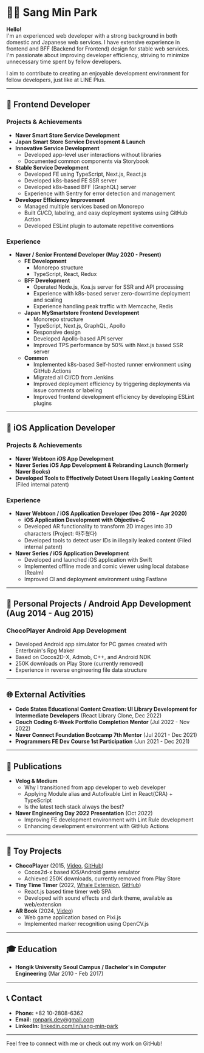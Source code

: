 # 👨‍💻 Sang Min Park

**Hello!**  
I'm an experienced web developer with a strong background in both domestic and Japanese web services. I have extensive experience in frontend and BFF (Backend for Frontend) design for stable web services. I'm passionate about improving developer efficiency, striving to minimize unnecessary time spent by fellow developers.

I aim to contribute to creating an enjoyable development environment for fellow developers, just like at LINE Plus.

---

## 🌟 Frontend Developer

### Projects & Achievements

- **Naver Smart Store Service Development**
- **Japan Smart Store Service Development & Launch**
- **Innovative Service Development**
  - Developed app-level user interactions without libraries
  - Documented common components via Storybook
- **Stable Service Development**
  - Developed FE using TypeScript, Next.js, React.js
  - Developed k8s-based FE SSR server
  - Developed k8s-based BFF (GraphQL) server
  - Experience with Sentry for error detection and management
- **Developer Efficiency Improvement**
  - Managed multiple services based on Monorepo
  - Built CI/CD, labeling, and easy deployment systems using GitHub Action
  - Developed ESLint plugin to automate repetitive conventions

### Experience

- **Naver / Senior Frontend Developer (May 2020 - Present)**
  - **FE Development**
    - Monorepo structure
    - TypeScript, React, Redux
  - **BFF Development**
    - Operated Node.js, Koa.js server for SSR and API processing
    - Experience with k8s-based server zero-downtime deployment and scaling
    - Experience handling peak traffic with Memcache, Redis
  - **Japan MySmartstore Frontend Development**
    - Monorepo structure
    - TypeScript, Next.js, GraphQL, Apollo
    - Responsive design
    - Developed Apollo-based API server
    - Improved TPS performance by 50% with Next.js based SSR server
  - **Common**
    - Implemented k8s-based Self-hosted runner environment using GitHub Actions
    - Migrated all CI/CD from Jenkins
    - Improved deployment efficiency by triggering deployments via issue comments or labeling
    - Improved frontend development efficiency by developing ESLint plugins

---

## 🍏 iOS Application Developer

### Projects & Achievements

- **Naver Webtoon iOS App Development**
- **Naver Series iOS App Development & Rebranding Launch (formerly Naver Books)**
- **Developed Tools to Effectively Detect Users Illegally Leaking Content** (Filed internal patent)

### Experience

- **Naver Webtoon / iOS Application Developer (Dec 2016 - Apr 2020)**
  - **iOS Application Development with Objective-C**
  - Developed AR functionality to transform 2D images into 3D characters (Project: 마주쳤다)
  - Developed tools to detect user IDs in illegally leaked content (Filed internal patent)
- **Naver Series / iOS Application Development**
  - Developed and launched iOS application with Swift
  - Implemented offline mode and comic viewer using local database (Realm)
  - Improved CI and deployment environment using Fastlane

---

## 🌱 Personal Projects / Android App Development (Aug 2014 - Aug 2015)

### ChocoPlayer Android App Development

- Developed Android app simulator for PC games created with Enterbrain's Rpg Maker
- Based on Cocos2D-X, Admob, C++, and Android NDK
- 250K downloads on Play Store (currently removed)
- Experience in reverse engineering file data structure

---

## 🌐 External Activities

- **Code States Educational Content Creation: UI Library Development for Intermediate Developers** (React Library Clone, Dec 2022)
- **Couch Coding 6-Week Portfolio Completion Mentor** (Jul 2022 - Nov 2022)
- **Naver Connect Foundation Bootcamp 7th Mentor** (Jul 2021 - Dec 2021)
- **Programmers FE Dev Course 1st Participation** (Jun 2021 - Dec 2021)

---

## 📝 Publications

- **Velog & Medium**
  - Why I transitioned from app developer to web developer
  - Applying Module alias and Autofixable Lint in React(CRA) + TypeScript
  - Is the latest tech stack always the best?
- **Naver Engineering Day 2022 Presentation** (Oct 2022)
  - Improving FE development environment with Lint Rule development
  - Enhancing development environment with GitHub Actions

---

## 🧩 Toy Projects

- **ChocoPlayer** (2015, [Video](http://youtube.com/watch?v=Yb3LpkhgnZs&feature=youtu.be), [GitHub](https://github.com/ronparkdev/chocoplayer))
  - Cocos2d-x based iOS/Android game emulator
  - Achieved 250K downloads, currently removed from Play Store
- **Tiny Time Timer** (2022, [Whale Extension](https://store.whale.naver.com/mini/detail/ggjkckdfbpmdaclhpmjlpifjilpdlhpg), [GitHub](https://github.com/ronparkdev/time-timer))
  - React.js based time timer web SPA
  - Developed with sound effects and dark theme, available as web/extension
- **AR Book** (2024, [Video](https://youtu.be/jMTW3Zffxg0))
  - Web game application based on Pixi.js
  - Implemented marker recognition using OpenCV.js

---

## 🎓 Education

- **Hongik University Seoul Campus / Bachelor's in Computer Engineering** (Mar 2010 - Feb 2017)

---

## 📞 Contact

- **Phone:** +82 10-2808-6362
- **Email:** [ronpark.dev@gmail.com](mailto:ronpark.dev@gmail.com)
- **LinkedIn:** [linkedin.com/in/sang-min-park](https://www.linkedin.com/in/sang-min-park)

---

Feel free to connect with me or check out my work on GitHub!
